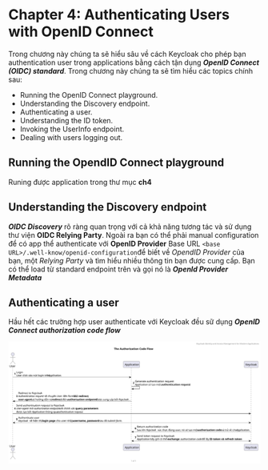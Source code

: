 # Chapter 4: Authenticating Users with OpenID Connect

Trong chương này chúng ta sẽ hiểu sâu về cách Keycloak cho phép bạn authentication user trong applications bằng cách tận dụng ***OpenID Connect (OIDC) standard***.
Trong chương này chúng ta sẽ tìm hiểu các topics chính sau:

- Running the OpenID Connect playground.
- Understanding the Discovery endpoint.
- Authenticating a user.
- Understanding the ID token.
- Invoking the UserInfo endpoint.
- Dealing with users logging out.

## Running the OpendID Connect playground

Runing được application trong thư mục **ch4**

## Understanding the Discovery endpoint

***OIDC Discovery*** rõ ràng quan trọng với cả khả năng tương tác và sử dụng thư viện **OIDC Relying Party**. Ngoài ra bạn có thể phải manual configuration để có app thể authenticate với **OpenID Provider**
Base URL `<base URL>/.well-know/openid-configuration`để biết về *OpendID Provider* của bạn, một *Relying Party* và tìm hiểu nhiều thông tin bạn được cung cấp. Bạn có thể load từ standard endpoint trên và gọi nó là ***OpenId Provider Metadata***

## Authenticating a user

Hầu hết các trường hợp user authenticate với Keycloak đều sữ dụng ***OpenID Connect authorization code flow***

<!--
```
    @startuml TheAuthorizationCodeFlow
    
        header Keycloak-Identity-and-Access-Management-for-Modern-Applications
        title The Authorization Code Flow

        actor "User" as user
        participant "Application" as app
        participant "Keycloak" as keycloak

        autonumber 1
        
        user -> app: Login \nUser click vào nút login trên //Application//.

        app -> app: Generate authentication request \n//Application// sẽ tạo một **authentication request**.
        
        app --_> user: Redirect to Keycloak \n//Authentication request// sẽ chuyển //User// đến form **302 redirect**, \n**user-agent** sẽ hướng dẫn và **redirect** đến **authorization endpoint** được cung cấp bởi //Keycloak//.
        
        user -> keycloak: Send authentication request to Keycloak \n//User-agent// mở //authorization endpoint// với chính xác **query parameters** \nđược tạo bởi //Application// thông qua //authentication request//.
        
        user <-> keycloak: Authenticate user \n//Keycloak// sẽ hiện thị **login page** cho user nhập **username, password** sau đó //submit form//.
        
        keycloak --_> app: Return authorization code \nSau khi //Keycloak// xác thực đúng user, nó sẽ tạo một **authorization code** và trả về cho //Application//.
        
        app <-> keycloak: Send token request to Keycloak \n//Application// bấy giờ có thể **exchange** //authorization code// để lấy **ID token và refresh token**.

        footer %page% of %lastpage%
    @enduml
```
-->
![TheAuthorizationCodeFlow](./assets/TheAuthorizationCodeFlow.svg)